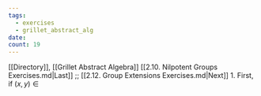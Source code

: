 ```yaml
---
tags:
  - exercises
  - grillet_abstract_alg
date:
count: 19
---
```

[[Directory]], [[Grillet Abstract Algebra]]
[[2.10. Nilpotent Groups Exercises.md|Last]] ;; [[2.12. Group Extensions Exercises.md|Next]]
1. 
First, if ${} (x,\, y) \in  {}$